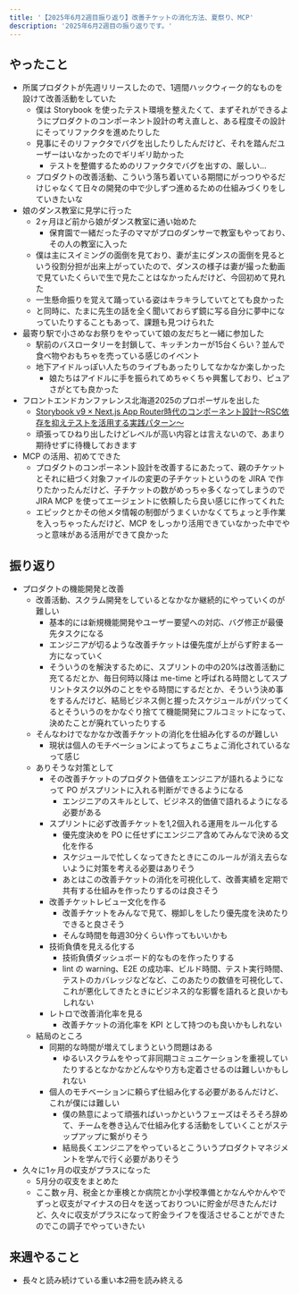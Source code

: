 ```yaml
---
title: '【2025年6月2週目振り返り】改善チケットの消化方法、夏祭り、MCP'
description: '2025年6月2週目の振り返りです。'
---
```


## やったこと

- 所属プロダクトが先週リリースしたので、1週間ハックウィーク的なものを設けて改善活動をしていた
  - 僕は Storybook を使ったテスト環境を整えたくて、まずそれができるようにプロダクトのコンポーネント設計の考え直しと、ある程度その設計にそってリファクタを進めたりした
  - 見事にそのリファクタでバグを出したりしたんだけど、それを踏んだユーザーはいなかったのでギリギリ助かった
    - テストを整備するためのリファクタでバグを出すの、厳しい…
  - プロダクトの改善活動、こういう落ち着いている期間にがっつりやるだけじゃなくて日々の開発の中で少しずつ進めるための仕組みづくりをしていきたいな
- 娘のダンス教室に見学に行った
  - 2ヶ月ほど前から娘がダンス教室に通い始めた
    - 保育園で一緒だった子のママがプロのダンサーで教室もやっており、その人の教室に入った
  - 僕は主にスイミングの面倒を見ており、妻が主にダンスの面倒を見るという役割分担が出来上がっていたので、ダンスの様子は妻が撮った動画で見ていたくらいで生で見たことはなかったんだけど、今回初めて見れた
  - 一生懸命振りを覚えて踊っている姿はキラキラしていてとても良かった
  - と同時に、たまに先生の話を全く聞いておらず鏡に写る自分に夢中になっていたりすることもあって、課題も見つけられた
- 最寄り駅で小さめなお祭りをやっていて娘の友だちと一緒に参加した
  - 駅前のバスロータリーを封鎖して、キッチンカーが15台くらい？並んで食べ物やおもちゃを売っている感じのイベント
  - 地下アイドルっぽい人たちのライブもあったりしてなかなか楽しかった
    - 娘たちはアイドルに手を振られてめちゃくちゃ興奮しており、ピュアさがとても良かった
- フロントエンドカンファレンス北海道2025のプロポーザルを出した
  - [Storybook v9 × Next.js App Router時代のコンポーネント設計〜RSC依存を抑えテストを活用する実践パターン〜](https://fortee.jp/frontend-conf-hokkaido-2025/proposal/18b00513-5721-4b0e-8b08-ca621a22f0fc)
  - 頑張ってひねり出したけどレベルが高い内容とは言えないので、あまり期待せずに待機しておきます
- MCP の活用、初めてできた
  - プロダクトのコンポーネント設計を改善するにあたって、親のチケットとそれに紐づく対象ファイルの変更の子チケットというのを JIRA で作りたかったんだけど、子チケットの数がめっちゃ多くなってしまうので JIRA MCP を使ってエージェントに依頼したら良い感じに作ってくれた
  - エピックとかその他メタ情報の制御がうまくいかなくてちょっと手作業を入っちゃったんだけど、MCP をしっかり活用できていなかった中でやっと意味がある活用ができて良かった

## 振り返り

- プロダクトの機能開発と改善
  - 改善活動、スクラム開発をしているとなかなか継続的にやっていくのが難しい
    - 基本的には新規機能開発やユーザー要望への対応、バグ修正が最優先タスクになる
    - エンジニアが切るような改善チケットは優先度が上がらず貯まる一方になっていく
    - そういうのを解決するために、スプリントの中の20%は改善活動に充てるだとか、毎日何時以降は me-time と呼ばれる時間としてスプリントタスク以外のことをやる時間にするだとか、そういう決め事をするんだけど、結局ビジネス側と握ったスケジュールがパツってくるとそういうのをかなぐり捨てて機能開発にフルコミットになって、決めたことが廃れていったりする
  - そんなわけでなかなか改善チケットの消化を仕組み化するのが難しい
    - 現状は個人のモチベーションによってちょこちょこ消化されているなって感じ
  - ありそうな対策として
    - その改善チケットのプロダクト価値をエンジニアが語れるようになって PO がスプリントに入れる判断ができるようになる
      - エンジニアのスキルとして、ビジネス的価値で語れるようになる必要がある
    - スプリントに必ず改善チケットを1,2個入れる運用をルール化する
      - 優先度決めを PO に任せずにエンジニア含めてみんなで決める文化を作る
      - スケジュールで忙しくなってきたときにこのルールが消え去らないように対策を考える必要はありそう
      - あとはこの改善チケットの消化を可視化して、改善実績を定期で共有する仕組みを作ったりするのは良さそう
    - 改善チケットレビュー文化を作る
      - 改善チケットをみんなで見て、棚卸しをしたり優先度を決めたりできると良さそう
      - そんな時間を毎週30分くらい作ってもいいかも
    - 技術負債を見える化する
      - 技術負債ダッシュボード的なものを作ったりする
      - lint の warning、E2E の成功率、ビルド時間、テスト実行時間、テストのカバレッジなどなど、このあたりの数値を可視化して、これが悪化してきたときにビジネス的な影響を語れると良いかもしれない
    - レトロで改善消化率を見る
      - 改善チケットの消化率を KPI として持つのも良いかもしれない
  - 結局のところ
    - 同期的な時間が増えてしまうという問題はある
      - ゆるいスクラムをやって非同期コミュニケーションを重視していたりするとなかなかどんなやり方も定着させるのは難しいかもしれない
    - 個人のモチベーションに頼らず仕組み化する必要があるんだけど、これが僕には難しい
      - 僕の熱意によって頑張ればいっかというフェーズはそろそろ辞めて、チームを巻き込んで仕組み化する活動をしていくことがステップアップに繋がりそう
      - 結局長くエンジニアをやっているとこういうプロダクトマネジメントを学んで行く必要がありそう
- 久々に1ヶ月の収支がプラスになった
  - 5月分の収支をまとめた
  - ここ数ヶ月、税金とか車検とか病院とか小学校準備とかなんやかんやでずっと収支がマイナスの日々を送っておりついに貯金が尽きたんだけど、久々に収支がプラスになって貯金ライフを復活させることができたのでこの調子でやっていきたい

## 来週やること

- 長々と読み続けている重い本2冊を読み終える

